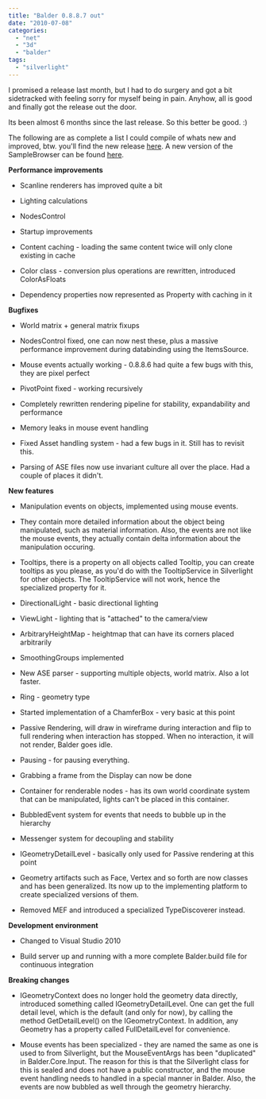 ```yaml
---
title: "Balder 0.8.8.7 out"
date: "2010-07-08"
categories: 
  - "net"
  - "3d"
  - "balder"
tags: 
  - "silverlight"
---
```


  
I promised a release last month, but I had to do surgery and got a bit sidetracked with feeling sorry for myself being in pain. Anyhow, all is good and finally got the release out the door.

Its been almost 6 months since the last release. So this better be good. :)

The following are as complete a list I could compile of whats new and improved, btw. you'll find the new release [here](http://balder.codeplex.com/releases/view/48503 "Balder 0.8.8.7"). A new version of the SampleBrowser can be found [here](http://dl.dropbox.com/u/5342359/Balder/SampleBrowser/TestPage.html "Balder SampleBrowser").

  
**Performance improvements**

- Scanline renderers has improved quite a bit  
    
- Lighting calculations  
    
- NodesControl  
    
- Startup improvements  
    
- Content caching - loading the same content twice will only clone existing in cache
- Color class - conversion plus operations are rewritten, introduced ColorAsFloats  
    
- Dependency properties now represented as Property with caching in it

**Bugfixes**

- World matrix + general matrix fixups  
    
- NodesControl fixed, one can now nest these, plus a massive performance improvement during databinding using the ItemsSource.  
    
- Mouse events actually working - 0.8.8.6 had quite a few bugs with this, they are pixel perfect  
    
- PivotPoint fixed - working recursively  
    
- Completely rewritten rendering pipeline for stability, expandability and performance  
    
- Memory leaks in mouse event handling  
    
- Fixed Asset handling system - had a few bugs in it. Still has to revisit this.  
    
- Parsing of ASE files now use invariant culture all over the place. Had a couple of places it didn't.

**New features**

- Manipulation events on objects, implemented using mouse events.  
    
- They contain more detailed information about the object being manipulated, such as material information. Also, the events are not like the mouse events, they actually contain delta information about the manipulation occuring.  
    
- Tooltips, there is a property on all objects called Tooltip, you can create tooltips as you please, as you'd do with the TooltipService in Silverlight for other objects. The TooltipService will not work, hence the specialized property for it.  
    
- DirectionalLight - basic directional lighting  
    
- ViewLight - lighting that is "attached" to the camera/view  
    
- ArbitraryHeightMap - heightmap that can have its corners placed arbitrarily  
    
- SmoothingGroups implemented  
    
- New ASE parser - supporting multiple objects, world matrix. Also a lot faster.  
    
- Ring - geometry type  
    
- Started implementation of a ChamferBox - very basic at this point  
    
- Passive Rendering, will draw in wireframe during interaction and flip to full rendering when interaction has stopped. When no interaction, it will not render, Balder goes idle.  
    
- Pausing - for pausing everything.  
    
- Grabbing a frame from the Display can now be done  
    
- Container for renderable nodes - has its own world coordinate system that can be manipulated, lights can't be placed in this container.  
    
- BubbledEvent system for events that needs to bubble up in the hierarchy  
    
- Messenger system for decoupling and stability  
    
- IGeometryDetailLevel - basically only used for Passive rendering at this point  
    
- Geometry artifacts such as Face, Vertex and so forth are now classes and has been generalized. Its now up to the implementing platform to create specialized versions of them.  
    
- Removed MEF and introduced a specialized TypeDiscoverer instead.

**Development environment**

- Changed to Visual Studio 2010  
    
- Build server up and running with a more complete Balder.build file for continuous integration

**Breaking changes**

- IGeometryContext does no longer hold the geometry data directly, introduced something called IGeometryDetailLevel. One can get the full detail level, which is the default (and only for now), by calling the method GetDetailLevel() on the IGeometryContext. In addition, any Geometry has a property called FullDetailLevel for convenience.  
    
- Mouse events has been specialized - they are named the same as one is used to from Silverlight, but the MouseEventArgs has been "duplicated" in Balder.Core.Input. The reason for this is that the Silverlight class for this is sealed and does not have a public constructor, and the mouse event handling needs to handled in a special manner in Balder. Also, the events are now bubbled as well through the geometry hierarchy.
